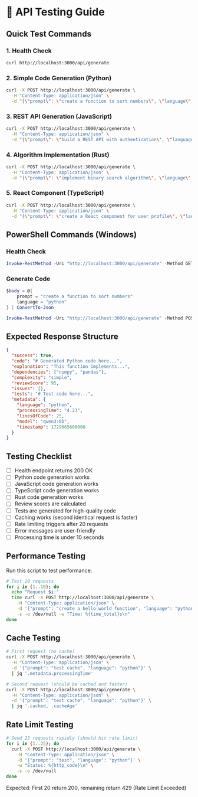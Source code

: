 # 🧪 API Testing Guide

## Quick Test Commands

### 1. Health Check
```bash
curl http://localhost:3000/api/generate
```

### 2. Simple Code Generation (Python)
```bash
curl -X POST http://localhost:3000/api/generate \
  -H "Content-Type: application/json" \
  -d "{\"prompt\": \"create a function to sort numbers\", \"language\": \"python\"}"
```

### 3. REST API Generation (JavaScript)
```bash
curl -X POST http://localhost:3000/api/generate \
  -H "Content-Type: application/json" \
  -d "{\"prompt\": \"build a REST API with authentication\", \"language\": \"javascript\"}"
```

### 4. Algorithm Implementation (Rust)
```bash
curl -X POST http://localhost:3000/api/generate \
  -H "Content-Type: application/json" \
  -d "{\"prompt\": \"implement binary search algorithm\", \"language\": \"rust\"}"
```

### 5. React Component (TypeScript)
```bash
curl -X POST http://localhost:3000/api/generate \
  -H "Content-Type: application/json" \
  -d "{\"prompt\": \"create a React component for user profile\", \"language\": \"typescript\"}"
```

## PowerShell Commands (Windows)

### Health Check
```powershell
Invoke-RestMethod -Uri "http://localhost:3000/api/generate" -Method GET
```

### Generate Code
```powershell
$body = @{
    prompt = "create a function to sort numbers"
    language = "python"
} | ConvertTo-Json

Invoke-RestMethod -Uri "http://localhost:3000/api/generate" -Method POST -Body $body -ContentType "application/json"
```

## Expected Response Structure

```json
{
  "success": true,
  "code": "# Generated Python code here...",
  "explanation": "This function implements...",
  "dependencies": ["numpy", "pandas"],
  "complexity": "simple",
  "reviewScore": 95,
  "issues": [],
  "tests": "# Test code here...",
  "metadata": {
    "language": "python",
    "processingTime": "4.23",
    "linesOfCode": 25,
    "model": "qwen3:8b",
    "timestamp": 1729665600000
  }
}
```

## Testing Checklist

- [ ] Health endpoint returns 200 OK
- [ ] Python code generation works
- [ ] JavaScript code generation works
- [ ] TypeScript code generation works
- [ ] Rust code generation works
- [ ] Review scores are calculated
- [ ] Tests are generated for high-quality code
- [ ] Caching works (second identical request is faster)
- [ ] Rate limiting triggers after 20 requests
- [ ] Error messages are user-friendly
- [ ] Processing time is under 10 seconds

## Performance Testing

Run this script to test performance:

```bash
# Test 10 requests
for i in {1..10}; do
  echo "Request $i:"
  time curl -X POST http://localhost:3000/api/generate \
    -H "Content-Type: application/json" \
    -d '{"prompt": "create a hello world function", "language": "python"}' \
    -s -o /dev/null -w "Time: %{time_total}s\n"
done
```

## Cache Testing

```bash
# First request (no cache)
curl -X POST http://localhost:3000/api/generate \
  -H "Content-Type: application/json" \
  -d '{"prompt": "test cache", "language": "python"}' \
  | jq '.metadata.processingTime'

# Second request (should be cached and faster)
curl -X POST http://localhost:3000/api/generate \
  -H "Content-Type: application/json" \
  -d '{"prompt": "test cache", "language": "python"}' \
  | jq '.cached, .cacheAge'
```

## Rate Limit Testing

```bash
# Send 25 requests rapidly (should hit rate limit)
for i in {1..25}; do
  curl -X POST http://localhost:3000/api/generate \
    -H "Content-Type: application/json" \
    -d '{"prompt": "test", "language": "python"}' \
    -w "Status: %{http_code}\n" \
    -s -o /dev/null
done
```

Expected: First 20 return 200, remaining return 429 (Rate Limit Exceeded)
